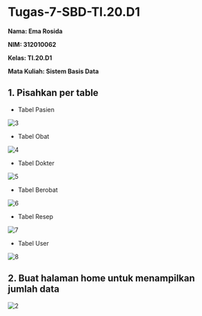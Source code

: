 # Tugas-7-SBD-TI.20.D1

**Nama: Ema Rosida**

**NIM: 312010062**

**Kelas: TI.20.D1**

**Mata Kuliah: Sistem Basis Data**

## 1. Pisahkan per table
- Tabel Pasien 

![3](https://user-images.githubusercontent.com/101863671/173513502-51083a23-8579-488d-9e62-9c4052e750ab.png)
- Tabel Obat

 ![4](https://user-images.githubusercontent.com/101863671/173513530-0a422ece-0365-4fc4-8887-7ec117060a64.png)
 
- Tabel Dokter

![5](https://user-images.githubusercontent.com/101863671/173513571-1efd9876-e63f-441d-ab9f-82f1ea5beb98.png)
- Tabel Berobat 

![6](https://user-images.githubusercontent.com/101863671/173513590-90d53155-6561-4cd1-9598-e4c1e9a57388.png)
- Tabel Resep

![7](https://user-images.githubusercontent.com/101863671/173513613-789246e8-8809-4704-b5f3-c27a459b7de0.png)
- Tabel User

![8](https://user-images.githubusercontent.com/101863671/173514925-4f296968-a955-4e46-9d7f-03f778b28baa.png)

## 2. Buat halaman home untuk menampilkan jumlah data
![2](https://user-images.githubusercontent.com/101863671/173513396-79a3b531-06a7-4fa4-8060-f224b9d9891e.png)

